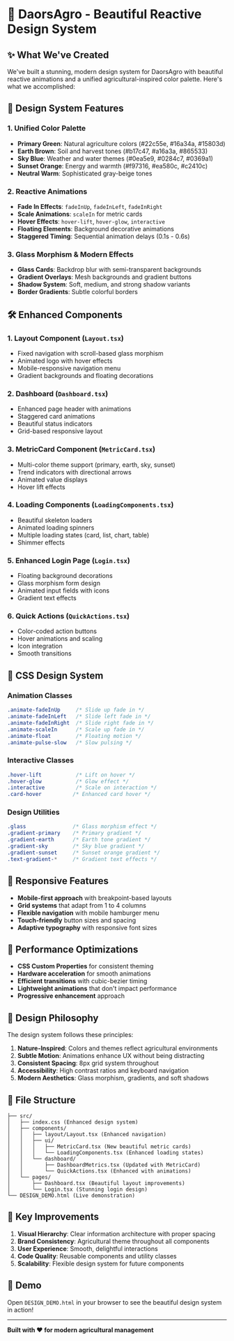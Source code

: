 # 🌾 DaorsAgro - Beautiful Reactive Design System

## ✨ What We've Created

We've built a stunning, modern design system for DaorsAgro with beautiful reactive animations and a unified agricultural-inspired color palette. Here's what we accomplished:

## 🎨 Design System Features

### 1. **Unified Color Palette**
- **Primary Green**: Natural agriculture colors (#22c55e, #16a34a, #15803d)
- **Earth Brown**: Soil and harvest tones (#b17c47, #a16a3a, #865533)  
- **Sky Blue**: Weather and water themes (#0ea5e9, #0284c7, #0369a1)
- **Sunset Orange**: Energy and warmth (#f97316, #ea580c, #c2410c)
- **Neutral Warm**: Sophisticated gray-beige tones

### 2. **Reactive Animations**
- **Fade In Effects**: `fadeInUp`, `fadeInLeft`, `fadeInRight` 
- **Scale Animations**: `scaleIn` for metric cards
- **Hover Effects**: `hover-lift`, `hover-glow`, `interactive`
- **Floating Elements**: Background decorative animations
- **Staggered Timing**: Sequential animation delays (0.1s - 0.6s)

### 3. **Glass Morphism & Modern Effects**
- **Glass Cards**: Backdrop blur with semi-transparent backgrounds
- **Gradient Overlays**: Mesh backgrounds and gradient buttons
- **Shadow System**: Soft, medium, and strong shadow variants
- **Border Gradients**: Subtle colorful borders

## 🛠️ Enhanced Components

### 1. **Layout Component** (`Layout.tsx`)
- Fixed navigation with scroll-based glass morphism
- Animated logo with hover effects
- Mobile-responsive navigation menu
- Gradient backgrounds and floating decorations

### 2. **Dashboard** (`Dashboard.tsx`)
- Enhanced page header with animations
- Staggered card animations
- Beautiful status indicators
- Grid-based responsive layout

### 3. **MetricCard Component** (`MetricCard.tsx`)
- Multi-color theme support (primary, earth, sky, sunset)
- Trend indicators with directional arrows
- Animated value displays
- Hover lift effects

### 4. **Loading Components** (`LoadingComponents.tsx`)
- Beautiful skeleton loaders
- Animated loading spinners
- Multiple loading states (card, list, chart, table)
- Shimmer effects

### 5. **Enhanced Login Page** (`Login.tsx`)
- Floating background decorations
- Glass morphism form design
- Animated input fields with icons
- Gradient text effects

### 6. **Quick Actions** (`QuickActions.tsx`)
- Color-coded action buttons
- Hover animations and scaling
- Icon integration
- Smooth transitions

## 🎯 CSS Design System

### Animation Classes
```css
.animate-fadeInUp     /* Slide up fade in */
.animate-fadeInLeft   /* Slide left fade in */
.animate-fadeInRight  /* Slide right fade in */
.animate-scaleIn      /* Scale up fade in */
.animate-float        /* Floating motion */
.animate-pulse-slow   /* Slow pulsing */
```

### Interactive Classes
```css
.hover-lift           /* Lift on hover */
.hover-glow           /* Glow effect */
.interactive          /* Scale on interaction */
.card-hover          /* Enhanced card hover */
```

### Design Utilities
```css
.glass               /* Glass morphism effect */
.gradient-primary    /* Primary gradient */
.gradient-earth      /* Earth tone gradient */
.gradient-sky        /* Sky blue gradient */
.gradient-sunset     /* Sunset orange gradient */
.text-gradient-*     /* Gradient text effects */
```

## 📱 Responsive Features

- **Mobile-first approach** with breakpoint-based layouts
- **Grid systems** that adapt from 1 to 4 columns
- **Flexible navigation** with mobile hamburger menu
- **Touch-friendly** button sizes and spacing
- **Adaptive typography** with responsive font sizes

## 🚀 Performance Optimizations

- **CSS Custom Properties** for consistent theming
- **Hardware acceleration** for smooth animations
- **Efficient transitions** with cubic-bezier timing
- **Lightweight animations** that don't impact performance
- **Progressive enhancement** approach

## 🎨 Design Philosophy

The design system follows these principles:

1. **Nature-Inspired**: Colors and themes reflect agricultural environments
2. **Subtle Motion**: Animations enhance UX without being distracting  
3. **Consistent Spacing**: 8px grid system throughout
4. **Accessibility**: High contrast ratios and keyboard navigation
5. **Modern Aesthetics**: Glass morphism, gradients, and soft shadows

## 📂 File Structure

```
├── src/
│   ├── index.css (Enhanced design system)
│   ├── components/
│   │   ├── layout/Layout.tsx (Enhanced navigation)
│   │   ├── ui/
│   │   │   ├── MetricCard.tsx (New beautiful metric cards)
│   │   │   └── LoadingComponents.tsx (Enhanced loading states)
│   │   └── dashboard/
│   │       ├── DashboardMetrics.tsx (Updated with MetricCard)
│   │       └── QuickActions.tsx (Enhanced with animations)
│   └── pages/
│       ├── Dashboard.tsx (Beautiful layout improvements)
│       └── Login.tsx (Stunning login design)
└── DESIGN_DEMO.html (Live demonstration)
```

## 🌟 Key Improvements

1. **Visual Hierarchy**: Clear information architecture with proper spacing
2. **Brand Consistency**: Agricultural theme throughout all components  
3. **User Experience**: Smooth, delightful interactions
4. **Code Quality**: Reusable components and utility classes
5. **Scalability**: Flexible design system for future components

## 🔗 Demo

Open `DESIGN_DEMO.html` in your browser to see the beautiful design system in action!

---

**Built with ❤️ for modern agricultural management**
